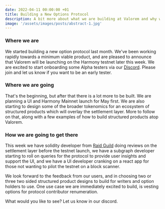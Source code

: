 ```yaml
---
date: 2022-04-11 00:00:00 +01
title: Building a New Options Protocol 
description: A bit more about what we are building at Valorem and why we are building it.
image: '/assets/images/posts/abstract-1.jpg'
---
```


### Where we are

We started building a new option protocol last month. We've been working 
rapidly towards a minimum viable product, and are pleased to announce that 
Valorem will be launching on the Harmony testnet later this week. We are 
excited to start onboarding some Alpha testers via our
[Discord](https://discord.gg/valorem).
Please join and let us know if you want to be an early tester.

### Where we are going

That's the beginning, but after that there is a lot more to be built. We 
are planning a UI and Harmony Mainnet launch for May first. We are also 
starting to design some of the broader tokenomics for an ecosystem of 
structured products which will overlay the settlement layer. More to follow
on that, along with a few examples of how to build structured products atop
Valorem.

### How we are going to get there

This week we have solidity developer from [Raid Guild](https://www.raidguild.org/) 
doing reviews on the settlement layer before the testnet launch, we have a 
subgraph developer starting to roll on queries for the protocol to provide 
user insights and support the UI, and we have a UI developer cranking on a 
react app for those not wanting to pilot the testnet on a block scanner.

We look forward to the feedback from our users, and in choosing two or three 
two sided structured product designs to build for writers and option holders 
to use. One use case we are immediately excited to build, is vesting options 
for protocol contributor renumeration.

What would you like to see? Let us know in our discord.

